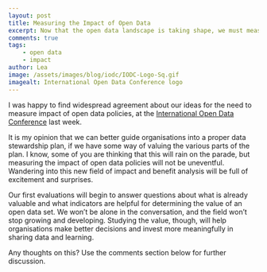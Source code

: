```yaml
---
layout: post
title: Measuring the Impact of Open Data
excerpt: Now that the open data landscape is taking shape, we must measure impact to ensure the most effective data publishing.
comments: true
tags:
    - open data
    - impact
author: Lea
image: /assets/images/blog/iodc/IODC-Logo-Sq.gif
imagealt: International Open Data Conference logo
---
```


I was happy to find widespread agreement about our ideas for the need to measure impact of open data policies, at the [International Open Data Conference](http://opendatacon.org/) last week.

It is my opinion that we can better guide organisations into a proper data stewardship plan, if we have some way of valuing the various parts of the plan.  I know, some of you are thinking that this will rain on the parade, but measuring the impact of open data policies will not be uneventful.  Wandering into this new field of impact and benefit analysis will be full of excitement and surprises.  

Our first evaluations will begin to answer questions about what is already valuable and what indicators are helpful for determining the value of an open data set.  We won’t be alone in the conversation, and the field won’t stop growing and developing.  Studying the value, though, will help organisations make better decisions and invest more meaningfully in sharing data and learning.

Any thoughts on this? Use the comments section below for further discussion.

